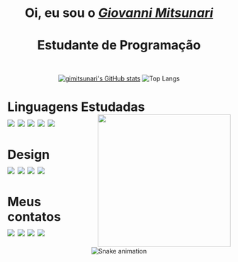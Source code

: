 <div>
  <h1 align="center"> Oi, eu sou o <a href="https://www.linkedin.com/in/giovanni-mitsunari-206ba8174/"><i> Giovanni Mitsunari
    </i></a></h1>
 <h1 align="center">Estudante de Programação </h1>
  </a><br>
</div>

<div align="center">
  <a href="https://github.com/gimitsunari">

  [![gimitsunari's GitHub stats](https://github-readme-stats.vercel.app/api?username=gimitsunari)](https://github.com/gimitsunari/github-readme-stats)
 ![Top Langs](https://github-readme-stats.vercel.app/api/top-langs/?username=gimitsunari&langs_count=8)
    
  </a>

<div align="left" valign="top"><h1> Linguagens Estudadas<br>
  
  <img align="center" src="https://img.shields.io/badge/HTML5-E34F26?style=for-the-badge&logo=html5&logoColor=white">
  <img align="center" src="https://img.shields.io/badge/CSS3-1572B6?style=for-the-badge&logo=css3&logoColor=white">
  <img align="center" src="https://img.shields.io/badge/JavaScript-F7DF1E?style=for-the-badge&logo=javascript&logoColor=black">
  <img align="center" src="https://img.shields.io/badge/Python-14354C?style=for-the-badge&logo=python&logoColor=white">
  <img align="center" src="https://img.shields.io/badge/PHP-777BB4?style=for-the-badge&logo=php&logoColor=white">
  <img align="right" height="300" src="https://acegif.com/wp-content/gif/confetti-10.gif">
  
</div></h1>

<div align="left" valign="top"><h1> Design <br>
  
  <img align="center" src="https://aleen42.github.io/badges/src/photoshop.svg">
  <img align="center" src="https://aleen42.github.io/badges/src/illustrator.svg">
  <img align="center" src="https://aleen42.github.io/badges/src/premiere.svg">
  <img align="center" src="https://aleen42.github.io/badges/src/after_effects.svg">
</div></h1>

<div align="left"><h1>Meus contatos <br>
  <a href="https://www.instagram.com/giovannimitsunari/" target="_blank"><img src="https://img.shields.io/badge/-Instagram-%23E4405F?style=for-the-badge&logo=instagram&logoColor=white" target="_blank"></a>
  <a href="https://www.facebook.com/giovanni.mitsunari" target="_blank"><img src="https://img.shields.io/badge/Facebook-1877F2?style=for-the-badge&logo=facebook&logoColor=white" target="_blank"></a>
  <a href="https://www.linkedin.com/in/giovanni-mitsunari-206ba8174/" target="_blank"><img src="https://img.shields.io/badge/-LinkedIn-%230077B5?style=for-the-badge&logo=linkedin&logoColor=white" target="_blank"></a> 
  <a href="mailto:gimitsunari@hotmail.com"><img src="https://img.shields.io/badge/Gmail-D14836?style=for-the-badge&logo=gmail&logoColor=white" target="_blank"></a>
</div>

  <div align="center"></h1>
  
  ![Snake animation](https://github.com/danielbped/danielbped/blob/output/github-contribution-grid-snake.svg)
  
</div>
